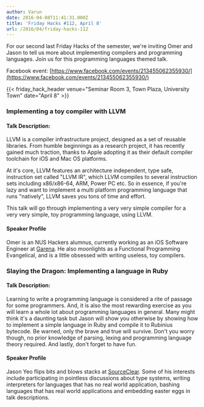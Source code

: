 ```yaml
---
author: Varun
date: 2016-04-08T11:41:31.000Z
title: 'Friday Hacks #112, April 8'
url: /2016/04/friday-hacks-112
---
```


For our second last Friday Hacks of the semester, we're inviting Omer and Jason to tell us more about implementing compilers and programming languages. Join us for this programming languages themed talk.

Facebook event: [https://www.facebook.com/events/213455062355930/](https://www.facebook.com/events/213455062355930/)

{{< friday_hack_header venue="Seminar Room 3, Town Plaza, University Town" date="April 8" >}}

### Implementing a toy compiler with LLVM

#### Talk Description:

LLVM is a compiler infrastructure project, designed as a set of reusable libraries. From humble beginnings as a research project, it has recently gained much traction, thanks to Apple adopting it as their default compiler toolchain for iOS and Mac OS platforms.

At it's core, LLVM features an architecture independent, type safe, instruction set called "LLVM IR", which LLVM compiles to several instruction sets including x86/x86-64, ARM, Power PC etc. So in essence, if you're lazy and want to implement a multi platform programming language that runs "natively", LLVM saves you tons of time and effort.

This talk will go through implementing a very very simple compiler for a very very simple, toy programming language, using LLVM.

#### Speaker Profile

Omer is an NUS Hackers alumnus, currently working as an iOS Software Engineer at [Garena](//www.garena.sg/). He also moonlights as a Functional Programming Evangelical, and is a little obsessed with writing useless, toy compilers.


### Slaying the Dragon: Implementing a language in Ruby

#### Talk Description:

Learning to write a programming language is considered a rite of passage for some programmers. And, it is also the most rewarding exercise as you will learn a whole lot about programming languages in general. Many might think it's a daunting task but Jason will show you otherwise by showing how to implement a simple language in Ruby and compile it to Rubinius bytecode. Be warned, only the brave and true will survive. Don't you worry though, no prior knowledge of parsing, lexing and programming language theory required. And lastly, don't forget to have fun.

#### Speaker Profile

Jason Yeo flips bits and blows stacks at [SourceClear](//www.srcclr.com). Some of his interests include participating in pointless discussions about type systems, writing interpreters for languages that has no real world application, bashing languages that has real world applications and embedding easter eggs in talk descriptions.
